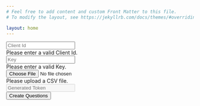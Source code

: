 ```yaml
---
# Feel free to add content and custom Front Matter to this file.
# To modify the layout, see https://jekyllrb.com/docs/themes/#overriding-theme-defaults

layout: home
---
```

<div class="container-fluid">
    <form action="#" class="needs-validation" id="bulk-update-form">
        <div class="row">
            <div class="col col-1">
                <input placeholder="Client Id" type="text" id="clientId" class="form-control" required>
                <div class="invalid-feedback">Please enter a valid Client Id.</div>
            </div>
            <div class="col col-2">
                <input placeholder="Key" type="text" id="clientKey" class="form-control" required>
                <div class="invalid-feedback">Please enter a valid Key.</div>
            </div>
            <div class="col col-3">
                <input type="file" id="fileToUpload" class="form-control" required>
                <div class="invalid-feedback">Please upload a CSV file.</div>
            </div>
            <div class="col col-2">
                <input disabled placeholder="Generated Token" type="text" id="generated-token" class="form-control">
            </div>
            <div class="col col-2">
                <button type="submit" class="btn btn-primary stick-to-end" id="btnUploadFile">Create Questions</button>
            </div>
        </div>
    </form>
    <div class="table-responsive col-md-12 csv-table" style="margin-top: 20px;">
        <table class="table table-bordered table-hover table-striped"></table>
    </div>
</div>